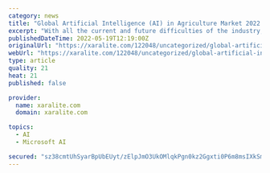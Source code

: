 ```yaml
---
category: news
title: "Global Artificial Intelligence (AI) in Agriculture Market 2022 by Top Players List: IBM, Intel, Microsoft, SAP, Agribotix, etc…"
excerpt: "With all the current and future difficulties of the industry, the Global Artificial Intelligence (AI) in Agriculture Market trends and approaches are examined. The competitive character of the industry,"
publishedDateTime: 2022-05-19T12:19:00Z
originalUrl: "https://xaralite.com/122048/uncategorized/global-artificial-intelligence-ai-in-agriculture-market-2022-by-top-players-list-ibm-intel-microsoft-sap-agribotix-etc/"
webUrl: "https://xaralite.com/122048/uncategorized/global-artificial-intelligence-ai-in-agriculture-market-2022-by-top-players-list-ibm-intel-microsoft-sap-agribotix-etc/"
type: article
quality: 21
heat: 21
published: false

provider:
  name: xaralite.com
  domain: xaralite.com

topics:
  - AI
  - Microsoft AI

secured: "sz38cmtUhSyarBpUbEUyt/zElpJmO3UkOMlqkPgn0kz2Ggxti0P6m8msIXkSm8u9RQ8t8hFO4v2o/uYvi9tZ0CpyHmy1RQtODzRVisAUh/CnQKg70kRvepHMo59gM14DzVNtoW0+gWn03kNi/Bo3ZuhaNjPyR8RHym6XKnp92+r4DN05SSp0tvhizZLm5RUiH16EwgIkbmMzQn5BM3D4nODjksHDm495JNDgFotms1hA2wG/NRLb51z4VQInoDkT5yN8tsSymlLnCyyWQwkzpK5DTn6syOwINblZoXDtIJvZJaWNJxREU9HLOAtYGidnQj/WZrD05kYbH77OziqZ8COe3Gcy1xFLAmIgk0a0TUY=;OrFYOT5JXc4zdfAlJOP1zw=="
---
```


